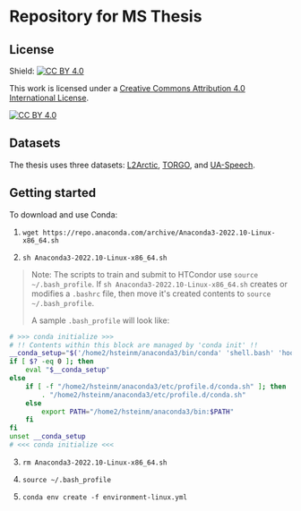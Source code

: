# Repository for MS Thesis

## License

Shield: [![CC BY 4.0][cc-by-shield]][cc-by]

This work is licensed under a
[Creative Commons Attribution 4.0 International License][cc-by].

[![CC BY 4.0][cc-by-image]][cc-by]

[cc-by]: http://creativecommons.org/licenses/by/4.0/
[cc-by-image]: https://i.creativecommons.org/l/by/4.0/88x31.png
[cc-by-shield]: https://img.shields.io/badge/License-CC%20BY%204.0-lightgrey.svg

## Datasets

The thesis uses three datasets: [L2Arctic](https://psi.engr.tamu.edu/l2-arctic-corpus/), [TORGO](http://www.cs.toronto.edu/~complingweb/data/TORGO/torgo.html), and [UA-Speech](http://www.isle.illinois.edu/sst/data/UASpeech/).

## Getting started

To download and use Conda:

1. `wget https://repo.anaconda.com/archive/Anaconda3-2022.10-Linux-x86_64.sh`

2. `sh Anaconda3-2022.10-Linux-x86_64.sh`

> Note: The scripts to train and submit to HTCondor use `source ~/.bash_profile`. If `sh Anaconda3-2022.10-Linux-x86_64.sh` creates or modifies a `.bashrc` file, then move it's created contents to `source ~/.bash_profile`.
>
> A sample `.bash_profile` will look like:

```bash
# >>> conda initialize >>>
# !! Contents within this block are managed by 'conda init' !!
__conda_setup="$('/home2/hsteinm/anaconda3/bin/conda' 'shell.bash' 'hook' 2> /dev/null)"
if [ $? -eq 0 ]; then
    eval "$__conda_setup"
else
    if [ -f "/home2/hsteinm/anaconda3/etc/profile.d/conda.sh" ]; then
        . "/home2/hsteinm/anaconda3/etc/profile.d/conda.sh"
    else
        export PATH="/home2/hsteinm/anaconda3/bin:$PATH"
    fi
fi
unset __conda_setup
# <<< conda initialize <<<
```

3. `rm Anaconda3-2022.10-Linux-x86_64.sh`

4. `source ~/.bash_profile`

5. `conda env create -f environment-linux.yml`
